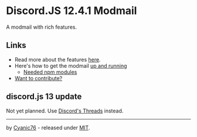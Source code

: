 # Discord.JS 12.4.1 Modmail

A modmail with rich features.

## Links

- Read more about the features [here](https://github.com/Cyanic76/discord-modmail/wiki/Features).
- Here's how to get the modmail [up and running](https://github.com/Cyanic76/discord-modmail/wiki/Installation)
  - [Needed npm modules](https://github.com/Cyanic76/discord-modmail/wiki/Dependencies)
- [Want to contribute?](https://github.com/Cyanic76/discord-modmail/wiki/Contributing)

## discord.js 13 update

Not yet planned. Use [Discord's Threads](https://support.discord.com/hc/en-us/articles/4403205878423-Threads) instead.

---

by [Cyanic76](https://github.com/Cyanic76) - released under [MIT](https://github.com/Cyanic76/discord-modmail/blob/master/LICENSE).
